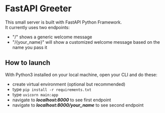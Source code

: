 # FastAPI Greeter
This small server is built with FastAPI Python Framework.\
It currently uses two endpoints:
- "/" shows a generic welcome message
- "/{your_name}" will show a customized welcome message based on the name you pass it

## How to launch
With Python3 installed on your local machine, open your CLI and do these:
- create virtual environment (optional but recommended)
- type `pip install -r requirements.txt`
- type `uvicorn main:app`
- navigate to ***localhost:8000*** to see first endpoint
- navigate to ***localhost:8000/your_name*** to see second endpoint